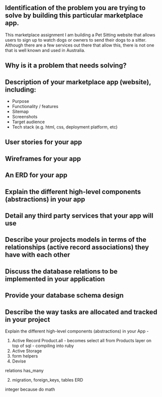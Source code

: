 
## Identification of the problem you are trying to solve by building this particular marketplace app.

This marketplace assignment I am building a Pet Sitting website that allows users to sign up to watch dogs or owners to send their dogs to a sitter. Although there are a few services out there that allow this, there is not one that is well known and used in Australia. 

## Why is it a problem that needs solving?



## Description of your marketplace app (website), including:
- Purpose
- Functionality / features
- Sitemap
- Screenshots
- Target audience
- Tech stack (e.g. html, css, deployment platform, etc)

## User stories for your app

## Wireframes for your app

## An ERD for your app

## Explain the different high-level components (abstractions) in your app

## Detail any third party services that your app will use

## Describe your projects models in terms of the relationships (active record associations) they have with each other

## Discuss the database relations to be implemented in your application


## Provide your database schema design

## Describe the way tasks are allocated and tracked in your project




Explain the different high-level components (abstractions) in your App - 
1. Active Record
Product.all - becomes select all from Products
layer on top of sql - compiling into ruby
2. Active Storage 
3. form helpers
4. Devise


relations has_many

2. migration, foreign_keys, tables ERD

integer because do math

